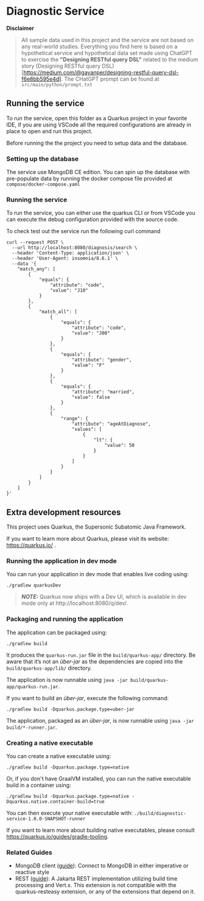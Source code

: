 # Diagnostic Service

**Disclaimer** 

> All sample data used in this project and the service are not based on any real-world studies. Everything
> you find here is based on a hypothetical service and hypothetical data set made using ChatGPT to exercise the 
> **"Designing RESTful query DSL"** related to the medium story (Designing RESTful query DSL)[https://medium.com/@gayanper/designing-restful-query-dsl-f6e8bb595e4d].
> The CHatGPT prompt can be found at `src/main/python/prompt.txt`

## Running the service

To run the service, open this folder as a Quarkus project in your favorite IDE, if you are using VSCode all the required
configurations are already in place to open and run this project.

Before running the the project you need to setup data and the database.

### Setting up the database

The service use MongoDB CE edition. You can spin up the database with pre-populate data by running the docker compose
file provided at `compose/docker-compose.yaml`

### Running the service

To run the service, you can either use the quarkus CLI or from VSCode you can execute the debug configuration provided
with the source code.

To check test out the service run the following curl command

```shell
curl --request POST \
  --url http://localhost:8080/diagnosis/search \
  --header 'Content-Type: application/json' \
  --header 'User-Agent: insomnia/8.6.1' \
  --data '{
	"match_any": [
		{
			"equals": {
				"attribute": "code",
				"value": "J10"
			}
		},
		{
			"match_all": [
				{
					"equals": {
						"attribute": "code",
						"value": "J00"
					}
				},
				{
					"equals": {
						"attribute": "gender",
						"value": "F"
					}
				},
				{
					"equals": {
						"attribute": "married",
						"value": false
					}
				},
				{
					"range": {
						"attribute": "ageAtDiagnose",
						"values": [
							{
								"lt": {
									"value": 50
								}
							}
						]
					}
				}
			]
		}
	]
}'
```

## Extra development resources

This project uses Quarkus, the Supersonic Subatomic Java Framework.

If you want to learn more about Quarkus, please visit its website: https://quarkus.io/ .

### Running the application in dev mode

You can run your application in dev mode that enables live coding using:
```shell script
./gradlew quarkusDev
```

> **_NOTE:_**  Quarkus now ships with a Dev UI, which is available in dev mode only at http://localhost:8080/q/dev/.

### Packaging and running the application

The application can be packaged using:
```shell script
./gradlew build
```
It produces the `quarkus-run.jar` file in the `build/quarkus-app/` directory.
Be aware that it’s not an _über-jar_ as the dependencies are copied into the `build/quarkus-app/lib/` directory.

The application is now runnable using `java -jar build/quarkus-app/quarkus-run.jar`.

If you want to build an _über-jar_, execute the following command:
```shell script
./gradlew build -Dquarkus.package.type=uber-jar
```

The application, packaged as an _über-jar_, is now runnable using `java -jar build/*-runner.jar`.

### Creating a native executable

You can create a native executable using: 
```shell script
./gradlew build -Dquarkus.package.type=native
```

Or, if you don't have GraalVM installed, you can run the native executable build in a container using: 
```shell script
./gradlew build -Dquarkus.package.type=native -Dquarkus.native.container-build=true
```

You can then execute your native executable with: `./build/diagnostic-service-1.0.0-SNAPSHOT-runner`

If you want to learn more about building native executables, please consult https://quarkus.io/guides/gradle-tooling.

### Related Guides

- MongoDB client ([guide](https://quarkus.io/guides/mongodb)): Connect to MongoDB in either imperative or reactive style
- REST ([guide](https://quarkus.io/guides/rest)): A Jakarta REST implementation utilizing build time processing and Vert.x. This extension is not compatible with the quarkus-resteasy extension, or any of the extensions that depend on it.
